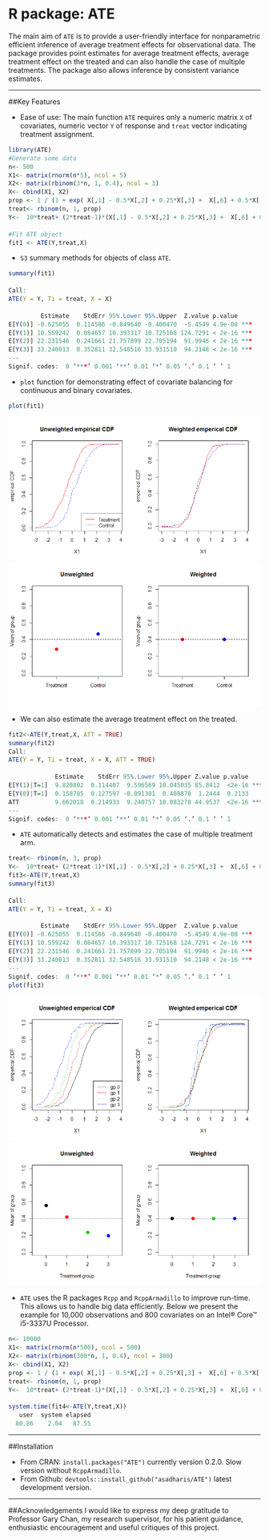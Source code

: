 # R package: ATE

The main aim of `ATE` is to provide a user-friendly interface for nonparametric efficient inference of average 
treatment effects for observational data. The package provides point estimates for average treatment 
effects, average treatment effect on the treated and can also handle the case of multiple treatments.
The package also allows inference by consistent variance estimates.

-------------------------------------------------------------------------

##Key Features
* Ease of use: The main function `ATE` requires only a numeric matrix `X` of covariates, numeric vector `Y` of response 
and `treat` vector indicating treatment assignment.
```R
library(ATE)
#Generate some data
n<- 500
X1<- matrix(rnorm(n*5), ncol = 5)
X2<- matrix(rbinom(3*n, 1, 0.4), ncol = 3)
X<- cbind(X1, X2)
prop <- 1 / (1 + exp( X[,1] - 0.5*X[,2] + 0.25*X[,3] +  X[,6] + 0.5*X[,8] ) )
treat<- rbinom(n, 1, prop)
Y<-  10*treat+ (2*treat-1)*(X[,1] - 0.5*X[,2] + 0.25*X[,3] +  X[,6] + 0.5*X[,8]) + rnorm(n)

#Fit ATE object
fit1 <- ATE(Y,treat,X)
```
* `S3` summary methods for objects of class `ATE`.
```R
summary(fit1)

Call:
ATE(Y = Y, Ti = treat, X = X)

         Estimate    StdErr 95%.Lower 95%.Upper  Z.value p.value    
E[Y(0)] -0.625055  0.114586 -0.849640 -0.400470  -5.4549 4.9e-08 ***
E[Y(1)] 10.559242  0.084657 10.393317 10.725168 124.7291 < 2e-16 ***
E[Y(2)] 22.231546  0.241661 21.757899 22.705194  91.9946 < 2e-16 ***
E[Y(3)] 33.240013  0.352811 32.548516 33.931510  94.2148 < 2e-16 ***
---
Signif. codes:  0 ‘***’ 0.001 ‘**’ 0.01 ‘*’ 0.05 ‘.’ 0.1 ‘ ’ 1
```
* `plot` function for demonstrating effect of covariate balancing for continuous and binary 
covariates.
```R
plot(fit1)
```
![](README-plot1.png)
![](README-plot2.png)

* We can also estimate the average treatment effect on the treated. 
```R
fit2<-ATE(Y,treat,X, ATT = TRUE)
summary(fit2)
Call:
ATE(Y = Y, Ti = treat, X = X, ATT = TRUE)

             Estimate    StdErr 95%.Lower 95%.Upper Z.value p.value    
E[Y(1)|T=1]  9.820802  0.114407  9.596569 10.045035 85.8412  <2e-16 ***
E[Y(0)|T=1]  0.158785  0.127597 -0.091301  0.408870  1.2444  0.2133    
ATT          9.662018  0.214933  9.240757 10.083278 44.9537  <2e-16 ***
---
Signif. codes:  0 ‘***’ 0.001 ‘**’ 0.01 ‘*’ 0.05 ‘.’ 0.1 ‘ ’ 1
```
* `ATE` automatically detects and estimates the case of multiple treatment arm. 
```R
treat<- rbinom(n, 3, prop)
Y<-  10*treat+ (2*treat-1)*(X[,1] - 0.5*X[,2] + 0.25*X[,3] +  X[,6] + 0.5*X[,8]) + rnorm(n)
fit3<-ATE(Y,treat,X)
summary(fit3)

Call:
ATE(Y = Y, Ti = treat, X = X)

         Estimate    StdErr 95%.Lower 95%.Upper  Z.value p.value    
E[Y(0)] -0.625055  0.114586 -0.849640 -0.400470  -5.4549 4.9e-08 ***
E[Y(1)] 10.559242  0.084657 10.393317 10.725168 124.7291 < 2e-16 ***
E[Y(2)] 22.231546  0.241661 21.757899 22.705194  91.9946 < 2e-16 ***
E[Y(3)] 33.240013  0.352811 32.548516 33.931510  94.2148 < 2e-16 ***
---
Signif. codes:  0 ‘***’ 0.001 ‘**’ 0.01 ‘*’ 0.05 ‘.’ 0.1 ‘ ’ 1
plot(fit3)
```
![](README-plot3.png)
![](README-plot4.png)

* `ATE` uses the R packages `Rcpp` and `RcppArmadillo` to improve run-time. This allows us to handle big data efficiently.
Below we present the example for 10,000 observations and 800 covariates on an Intel® Core™ i5-3337U Processor.
```R
n<- 10000
X1<- matrix(rnorm(n*500), ncol = 500)
X2<- matrix(rbinom(300*n, 1, 0.4), ncol = 300)
X<- cbind(X1, X2)
prop <- 1 / (1 + exp( X[,1] - 0.5*X[,2] + 0.25*X[,3] +  X[,6] + 0.5*X[,8] ) )
treat<- rbinom(n, 1, prop)
Y<-  10*treat+ (2*treat-1)*(X[,1] - 0.5*X[,2] + 0.25*X[,3] +  X[,6] + 0.5*X[,8]) + rnorm(n)

system.time(fit4<-ATE(Y,treat,X))
   user  system elapsed 
  80.86    2.04   87.55
```
-------------------------------------------------------------------------
##Installation
* From CRAN: `install.packages("ATE")` currently version 0.2.0. Slow version without `RcppArmadillo`.
* From Github: `devtools::install_github("asadharis/ATE")` latest development version.

-------------------------------------------------------------------------
##Acknowledgements 
I would like to express my deep gratitude to Professor Gary Chan, my research supervisor, for his patient guidance, enthusiastic encouragement and useful critiques of this project.
